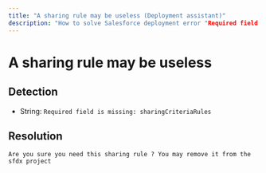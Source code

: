 ```yaml
---
title: "A sharing rule may be useless (Deployment assistant)"
description: "How to solve Salesforce deployment error "Required field is missing: sharingCriteriaRules""
---
```

<!-- markdownlint-disable MD013 -->
# A sharing rule may be useless

## Detection

- String: `Required field is missing: sharingCriteriaRules`

## Resolution

```shell
Are you sure you need this sharing rule ? You may remove it from the sfdx project
```
